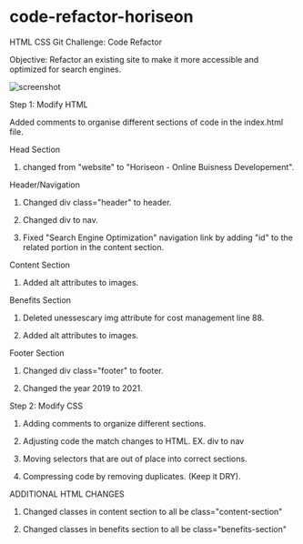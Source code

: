 # code-refactor-horiseon
HTML CSS Git Challenge: Code Refactor

Objective:
Refactor an existing site to make it more accessible and optimized for search engines.

![screenshot](https://github.com/AhmedAlkh/code-refactor-horiseon/blob/main/Horiseon%20-%20Onlin.png?raw=true)

Step 1: Modify HTML

Added comments to organise different sections of code in the index.html file.

Head Section

1. <title></title> changed from "website" to "Horiseon - Online Buisness Developement".

Header/Navigation

1. Changed div class="header" to header.

2. Changed div to nav.

3. Fixed "Search Engine Optimization" navigation link by adding "id" to the related portion in the content section.

Content Section

1. Added alt attributes to images.

Benefits Section

1. Deleted unessescary img attribute for cost management line 88.

2. Added alt attributes to images.

Footer Section

1. Changed div class="footer" to footer.

2. Changed the year 2019 to 2021.

Step 2: Modify CSS

1. Adding comments to organize different sections.

2. Adjusting code the match changes to HTML. EX. div to nav

3. Moving selectors that are out of place into correct sections. 

4. Compressing code by removing duplicates. (Keep it DRY).

ADDITIONAL HTML CHANGES

1. Changed classes in content section to all be class="content-section"

2. Changed classes in benefits section to all be class="benefits-section"